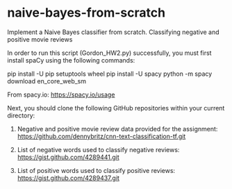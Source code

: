 # naive-bayes-from-scratch
Implement a Naive Bayes classifier from scratch. Classifying negative and positive movie reviews

In order to run this script (Gordon_HW2.py) successfully, you must first install spaCy using the following commands:

pip install -U pip setuptools wheel
pip install -U spacy
python -m spacy download en_core_web_sm

From spacy.io: https://spacy.io/usage


Next, you should clone the following GitHub repositories within your current directory:

1. Negative and positive movie review data provided for the assignment: https://github.com/dennybritz/cnn-text-classification-tf.git

2. List of negative words used to classify negative reviews: https://gist.github.com/4289441.git 

3. List of positive words used to classify positive reviews: https://gist.github.com/4289437.git
